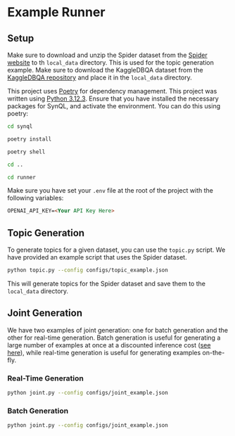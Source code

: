 # Example Runner

## Setup
Make sure to download and unzip the Spider dataset from the [Spider website](https://drive.google.com/file/d/1403EGqzIDoHMdQF4c9Bkyl7dZLZ5Wt6J/view) to th `local_data` directory. This is used for the topic generation example. Make sure to download the KaggleDBQA dataset from the [KaggleDBQA repository](https://github.com/Chia-Hsuan-Lee/KaggleDBQA) and place it in the `local_data` directory.

This project uses [Poetry](https://python-poetry.org/) for dependency management. This project was written using [Python 3.12.3](https://www.python.org/downloads/release/python-3120/). Ensure that you have installed the necessary packages for SynQL, and activate the environment. You can do this using poetry:

```bash
cd synql

poetry install

poetry shell

cd ..

cd runner
```

Make sure you have set your `.env` file at the root of the project with the following variables:
```markdown
OPENAI_API_KEY=<Your API Key Here>
```

## Topic Generation
To generate topics for a given dataset, you can use the `topic.py` script. We have provided an example script that uses the Spider dataset.

```bash
python topic.py --config configs/topic_example.json
```

This will generate topics for the Spider dataset and save them to the `local_data` directory.

## Joint Generation
We have two examples of joint generation: one for batch generation and the other for real-time generation. Batch generation is useful for generating a large number of examples at once at a discounted inference cost ([see here](https://platform.openai.com/docs/guides/batch)), while real-time generation is useful for generating examples on-the-fly. 

### Real-Time Generation
```bash
python joint.py --config configs/joint_example.json
```

### Batch Generation
```bash
python joint.py --config configs/joint_example.json 
```